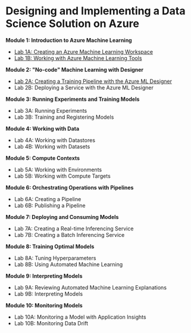 # Designing and Implementing a Data Science Solution on Azure
**Module 1: Introduction to Azure Machine Learning**

- [Lab 1A: Creating an Azure Machine Learning Workspace](https://github.com/ceteongvanness/Designing-and-Implementing-a-Data-Science-Solution-on-Azure/blob/master/Lab01A.md)
- [Lab 1B: Working with Azure Machine Learning Tools](https://github.com/ceteongvanness/Designing-and-Implementing-a-Data-Science-Solution-on-Azure/blob/master/Lab01B.md)

**Module 2: "No-code" Machine Learning with Designer**

- [Lab 2A: Creating a Training Pipeline with the Azure ML Designer](https://github.com/ceteongvanness/Designing-and-Implementing-a-Data-Science-Solution-on-Azure/blob/master/Lab02A.md)
- Lab 2B: Deploying a Service with the Azure ML Designer

**Module 3: Running Experiments and Training Models**

- Lab 3A: Running Experiments
- Lab 3B: Training and Registering Models

**Module 4: Working with Data**

- Lab 4A: Working with Datastores
- Lab 4B: Working with Datasets

**Module 5: Compute Contexts**

- Lab 5A: Working with Environments
- Lab 5B: Working with Compute Targets

**Module 6: Orchestrating Operations with Pipelines**

- Lab 6A: Creating a Pipeline
- Lab 6B: Publishing a Pipeline

**Module 7: Deploying and Consuming Models**

- Lab 7A: Creating a Real-time Inferencing Service
- Lab 7B: Creating a Batch Inferencing Service

**Module 8: Training Optimal Models**

- Lab 8A: Tuning Hyperparameters
- Lab 8B: Using Automated Machine Learning

**Module 9: Interpreting Models**

- Lab 9A: Reviewing Automated Machine Learning Explanations
- Lab 9B: Interpreting Models

**Module 10: Monitoring Models**

- Lab 10A: Monitoring a Model with Application Insights
- Lab 10B: Monitoring Data Drift